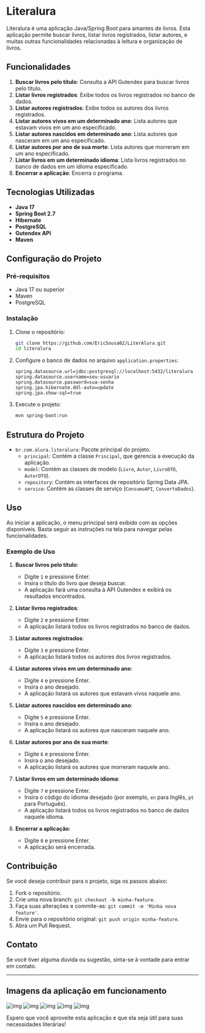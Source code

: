 # Literalura

Literalura é uma aplicação Java/Spring Boot para amantes de livros. Esta aplicação permite buscar livros, listar livros registrados, listar autores, e muitas outras funcionalidades relacionadas à leitura e organização de livros.

## Funcionalidades

1. **Buscar livros pelo título**: Consulta a API Gutendex para buscar livros pelo título.
2. **Listar livros registrados**: Exibe todos os livros registrados no banco de dados.
3. **Listar autores registrados**: Exibe todos os autores dos livros registrados.
4. **Listar autores vivos em um determinado ano**: Lista autores que estavam vivos em um ano especificado.
5. **Listar autores nascidos em determinado ano**: Lista autores que nasceram em um ano especificado.
6. **Listar autores por ano de sua morte**: Lista autores que morreram em um ano especificado.
7. **Listar livros em um determinado idioma**: Lista livros registrados no banco de dados em um idioma especificado.
8. **Encerrar a aplicação**: Encerra o programa.

## Tecnologias Utilizadas

- **Java 17** 
- **Spring Boot 2.7**
- **Hibernate**
- **PostgreSQL**
- **Gutendex API**
- **Maven**

## Configuração do Projeto

### Pré-requisitos

- Java 17 ou superior
- Maven
- PostgreSQL

### Instalação

1. Clone o repositório:
   ```bash
   git clone https://github.com/EricSousa02/LiterAlura.git
   cd literalura
   ```

2. Configure o banco de dados no arquivo `application.properties`:
   ```properties
   spring.datasource.url=jdbc:postgresql://localhost:5432/literalura
   spring.datasource.username=seu-usuario
   spring.datasource.password=sua-senha
   spring.jpa.hibernate.ddl-auto=update
   spring.jpa.show-sql=true
   ```

3. Execute o projeto:
   ```bash
   mvn spring-boot:run
   ```

## Estrutura do Projeto

- `br.com.alura.literalura`: Pacote principal do projeto.
  - `principal`: Contém a classe `Principal`, que gerencia a execução da aplicação.
  - `model`: Contém as classes de modelo (`Livro`, `Autor`, `LivroDTO`, `AutorDTO`).
  - `repository`: Contém as interfaces de repositório Spring Data JPA.
  - `service`: Contém as classes de serviço (`ConsumoAPI`, `ConverteDados`).

## Uso

Ao iniciar a aplicação, o menu principal será exibido com as opções disponíveis. Basta seguir as instruções na tela para navegar pelas funcionalidades.

### Exemplo de Uso

1. **Buscar livros pelo título**:
   - Digite `1` e pressione Enter.
   - Insira o título do livro que deseja buscar.
   - A aplicação fará uma consulta à API Gutendex e exibirá os resultados encontrados.

2. **Listar livros registrados**:
   - Digite `2` e pressione Enter.
   - A aplicação listará todos os livros registrados no banco de dados.

3. **Listar autores registrados**:
   - Digite `3` e pressione Enter.
   - A aplicação listará todos os autores dos livros registrados.

4. **Listar autores vivos em um determinado ano**:
   - Digite `4` e pressione Enter.
   - Insira o ano desejado.
   - A aplicação listará os autores que estavam vivos naquele ano.

5. **Listar autores nascidos em determinado ano**:
   - Digite `5` e pressione Enter.
   - Insira o ano desejado.
   - A aplicação listará os autores que nasceram naquele ano.

6. **Listar autores por ano de sua morte**:
   - Digite `6` e pressione Enter.
   - Insira o ano desejado.
   - A aplicação listará os autores que morreram naquele ano.

7. **Listar livros em um determinado idioma**:
   - Digite `7` e pressione Enter.
   - Insira o código do idioma desejado (por exemplo, `en` para Inglês, `pt` para Português).
   - A aplicação listará todos os livros registrados no banco de dados naquele idioma.

8. **Encerrar a aplicação**:
   - Digite `0` e pressione Enter.
   - A aplicação será encerrada.

## Contribuição

Se você deseja contribuir para o projeto, siga os passos abaixo:

1. Fork o repositório.
2. Crie uma nova branch: `git checkout -b minha-feature`.
3. Faça suas alterações e commite-as: `git commit -m 'Minha nova feature'`.
4. Envie para o repositório original: `git push origin minha-feature`.
5. Abra um Pull Request.

## Contato

Se você tiver alguma dúvida ou sugestão, sinta-se à vontade para entrar em contato.

---

## Imagens da aplicação em funcionamento

![img](https://github.com/vitor-fidelis/literalura/blob/94bde8826b6be879fd89b3866bd793f065572c9d/imagens/imagens/Captura%20de%20ecr%C3%A3%202024-06-03%20155941.png)
![img](https://github.com/vitor-fidelis/literalura/blob/94bde8826b6be879fd89b3866bd793f065572c9d/imagens/imagens/Captura%20de%20ecr%C3%A3%202024-06-01%20195448.png)
![img](https://github.com/vitor-fidelis/literalura/blob/94bde8826b6be879fd89b3866bd793f065572c9d/imagens/imagens/Captura%20de%20ecr%C3%A3%202024-06-01%20195525.png)
![img](https://github.com/vitor-fidelis/literalura/blob/main/imagens/imagens/Captura%20de%20ecr%C3%A3%202024-06-01%20195615.png)
![img](https://github.com/vitor-fidelis/literalura/blob/94bde8826b6be879fd89b3866bd793f065572c9d/imagens/imagens/Captura%20de%20ecr%C3%A3%202024-06-03%20174736.png)



Espero que você aproveite esta aplicação e que ela seja útil para suas necessidades literárias!
